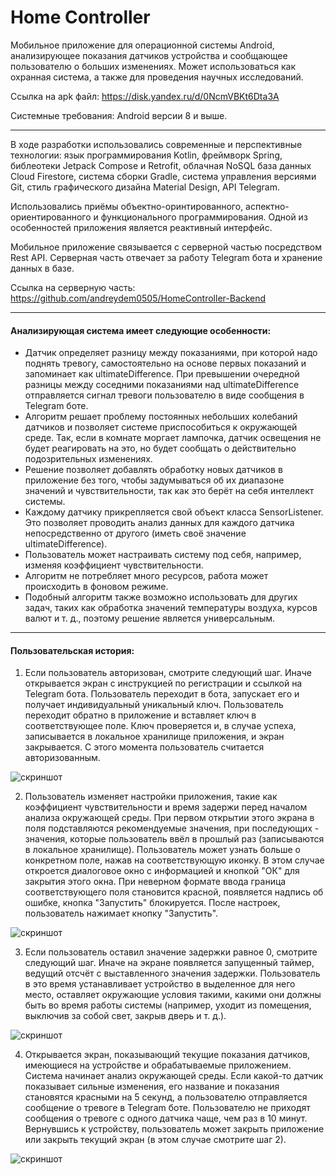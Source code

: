 # Home Controller

Мобильное приложение для операционной системы Android, анализирующее показания датчиков устройства и сообщающее пользователю о больших изменениях. Может использоваться как охранная система, а также для проведения научных исследований.

Ссылка на apk файл: https://disk.yandex.ru/d/0NcmVBKt6Dta3A

Системные требования: Android версии 8 и выше.
<hr>

В ходе разработки использовались современные и перспективные технологии: язык программирования Kotlin, фреймворк Spring, библеотеки Jetpack Compose и Retrofit, облачная NoSQL база данных Cloud Firestore, система сборки Gradle, система управления версиями Git, стиль графического дизайна Material Design, API Telegram.

Использовались приёмы объектно-оринтированного, аспектно-ориентированного и функционального программирования. Одной из особенностей приложения является реактивный интерфейс.

Мобильное приложение связывается с серверной частью посредством Rest API. Серверная часть отвечает за работу Telegram бота и хранение данных в базе.

Ссылка на серверную часть: https://github.com/andreydem0505/HomeController-Backend
<hr>

#### Анализирующая система имеет следующие особенности:
- Датчик определяет разницу между показаниями, при которой надо поднять тревогу, самостоятельно на основе первых показаний и запоминает как ultimateDifference. При превышении очередной разницы между соседними показаниями над ultimateDifference отправляется сигнал тревоги пользователю в виде сообщения в Telegram боте.
- Алгоритм решает проблему постоянных небольших колебаний датчиков и позволяет системе приспособиться к окружающей среде. Так, если в комнате моргает лампочка, датчик освещения не будет реагировать на это, но будет сообщать о действительно подозрительных изменениях.
- Решение позволяет добавлять обработку новых датчиков в приложение без того, чтобы задумываться об их диапазоне значений и чувствительности, так как это берёт на себя интеллект системы.
- Каждому датчику прикрепляется свой объект класса SensorListener. Это позволяет проводить анализ данных для каждого датчика непосредственно от другого (иметь своё значение ultimateDifference).
- Пользователь может настраивать систему под себя, например, изменяя коэффициент чувствительности.
- Алгоритм не потребляет много ресурсов, работа может происходить в фоновом режиме.
- Подобный алгоритм также возможно использовать для других задач, таких как обработка значений температуры воздуха, курсов валют и т. д., поэтому решение является универсальным.
<hr>

#### Пользовательская история:
1. Если пользователь авторизован, смотрите следующий шаг. Иначе открывается экран с инструкцией по регистрации и ссылкой на Telegram бота. Пользователь переходит в бота, запускает его и получает индивидуальный уникальный ключ. Пользователь переходит обратно в приложение и вставляет ключ в соответствующее поле. Ключ проверяется и, в случае успеха, записывается в локальное хранилище приложения, и экран закрывается. С этого момента пользователь считается авторизованным.

<img src="https://downloader.disk.yandex.ru/preview/bc53e2cdc74fbf8ca99a58608d28ea06649fb3314c55b47d0a80e5a671edcdc6/6213f002/sQ1VoGuyR2z8U5Z6S4tHS0VH1kxG1QR3eVYcgM17hxnMGtEQX6oDfI515LkrO5j51D1KfCKoKQki0Bopu8YtTA%3D%3D?uid=0&filename=1.jpg&disposition=inline&hash=&limit=0&content_type=image%2Fjpeg&owner_uid=0&tknv=v2&size=500x500" alt="скриншот" style="display: block; margin: 0 auto;"/>

2. Пользователь изменяет настройки приложения, такие как коэффициент чувствительности и время задержи перед началом анализа окружающей среды. При первом открытии этого экрана в поля подставляются рекомендуемые значения, при последующих - значения, которые пользователь ввёл в прошлый раз (записываются в локальное хранилище). Пользователь может узнать больше о конкретном поле, нажав на соответствующую иконку. В этом случае откроется диалоговое окно с информацией и кнопкой "ОК" для закрытия этого окна. При неверном формате ввода граница соответствующего поля становится красной, появляется надпись об ошибке, кнопка "Запустить" блокируется. После настроек, пользователь нажимает кнопку "Запустить".


<img src="https://downloader.disk.yandex.ru/preview/1e2adb5c209a88f5ac8b61a3a81b607b8744d8f3ee21785cf3e21ce4d23ba053/6213f04c/aRyy9vU93qDauN77sL2R2UVH1kxG1QR3eVYcgM17hxmDzbxJtmy64C7XXdzx1Vkp3pRoqK7ocuWLP-vQFJPaag%3D%3D?uid=0&filename=2.jpg&disposition=inline&hash=&limit=0&content_type=image%2Fjpeg&owner_uid=0&tknv=v2&size=500x500" alt="скриншот" style="display: block; margin: 0 auto;"/>

3. Если пользователь оставил значение задержки равное 0, смотрите следующий шаг. Иначе на экране появляется запущенный таймер, ведущий отсчёт с выставленного значения задержки. Пользователь в это время устанавливает устройство в выделенное для него место, оставляет окружающие условия такими, какими они должны быть во время работы системы (например, уходит из помещения, выключив за собой свет, закрыв дверь и т. д.).

<img src="https://downloader.disk.yandex.ru/preview/4418526f27c2d048af4cc155b4f77e62f19df284cfbd2f476dd4e082628bc2db/6213f084/pOzkGPDITrzUVLsaIjAo7EVH1kxG1QR3eVYcgM17hxmy_I2DrD0_RO7o9Od6oXsoo-Gf00ipWL5HRFMcl6Xndg%3D%3D?uid=0&filename=3.jpg&disposition=inline&hash=&limit=0&content_type=image%2Fjpeg&owner_uid=0&tknv=v2&size=500x500" alt="скриншот" style="display: block; margin: 0 auto;"/>

4. Открывается экран, показывающий текущие показания датчиков, имеющиеся на устройстве и обрабатываемые приложением. Система начинает анализ окружающей среды. Если какой-то датчик показывает сильные изменения, его название и показания становятся красными на 5 секунд, а пользователю отправляется сообщение о тревоге в Telegram боте. Пользователю не приходят сообщения о тревоге с одного датчика чаще, чем раз в 10 минут. Вернувшись к устройству, пользователь может закрыть приложение или закрыть текущий экран (в этом случае смотрите шаг 2).

<img src="https://downloader.disk.yandex.ru/preview/be544b272c5365be9a92226b70a41261fcca676084a8ff8dd8105f8ab906f35b/6213f0c1/71uJYeeJ2g2ZJtco5473qkVH1kxG1QR3eVYcgM17hxl66f6QhYvRJ70iP1Ktsw2yG4ECVAkWkWes1SkH3Tv8tw%3D%3D?uid=0&filename=4.jpg&disposition=inline&hash=&limit=0&content_type=image%2Fjpeg&owner_uid=0&tknv=v2&size=500x500" alt="скриншот" style="display: block; margin: 0 auto;"/>
